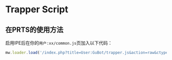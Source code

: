 # Trapper Script

## 在PRTS的使用方法
启用IPE后在你的`用户:xx/common.js`页加入以下代码：

```javascript
mw.loader.load('/index.php?title=User:GuBot/trapper.js&action=raw&ctype=text/javascript');
```
